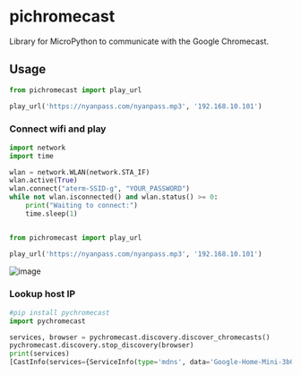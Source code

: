 # pichromecast
Library for MicroPython to communicate with the Google Chromecast.

## Usage

```python
from pichromecast import play_url

play_url('https://nyanpass.com/nyanpass.mp3', '192.168.10.101')
```

### Connect wifi and play
```python
import network
import time

wlan = network.WLAN(network.STA_IF)
wlan.active(True)
wlan.connect("aterm-SSID-g", "YOUR_PASSWORD")
while not wlan.isconnected() and wlan.status() >= 0:
    print("Waiting to connect:")
    time.sleep(1)


from pichromecast import play_url

play_url('https://nyanpass.com/nyanpass.mp3', '192.168.10.101')
```

![image](https://user-images.githubusercontent.com/12811398/188296486-296ed2e6-84c1-493a-9125-202f22bd04cd.png)


### Lookup host IP

```python
#pip install pychromecast
import pychromecast

services, browser = pychromecast.discovery.discover_chromecasts()
pychromecast.discovery.stop_discovery(browser)
print(services)
[CastInfo(services={ServiceInfo(type='mdns', data='Google-Home-Mini-3b0a32dc5803130351919f8a286e406f._googlecast._tcp.local.')}, uuid=UUID('3b0a32dc-5803-1303-5191-9f8a286e406f'), model_name='Google Home Mini', friendly_name='書斎', host='192.168.10.101', port=8009, cast_type='audio', manufacturer='Google Inc.')]
```

